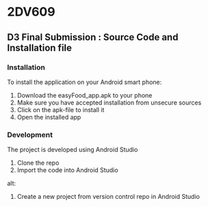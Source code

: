 # 2DV609
## D3 Final Submission : Source Code and Installation file

### Installation
To install the application on your Android smart phone:
1. Download the easyFood_app.apk to your phone
2. Make sure you have accepted installation from unsecure sources
3. Click on the apk-file to install it
4. Open the installed app 

### Development
The project is developed using Android Studio
1. Clone the repo
2. Import the code into Android Studio

alt:
1. Create a new project from version control repo in Android Studio
